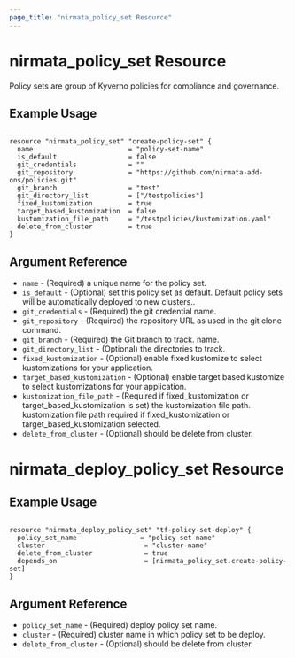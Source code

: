 ```yaml
---
page_title: "nirmata_policy_set Resource"
---
```


# nirmata_policy_set Resource

 Policy sets are group of Kyverno policies for compliance and governance.

## Example Usage

```hcl

resource "nirmata_policy_set" "create-policy-set" {
  name                        = "policy-set-name"
  is_default                  = false
  git_credentials             = ""
  git_repository              = "https://github.com/nirmata-add-ons/policies.git"
  git_branch                  = "test"
  git_directory_list          = ["/testpolicies"]
  fixed_kustomization         = true
  target_based_kustomization  = false
  kustomization_file_path     = "/testpolicies/kustomization.yaml"
  delete_from_cluster         = true
}

```

## Argument Reference

* `name` - (Required) a unique name for the policy set.
* `is_default` - (Optional) set this policy set as default. Default policy sets will be automatically deployed to new clusters..
* `git_credentials` - (Required) the git credential name.
* `git_repository` - (Required)  the repository URL as used in the git clone command.
* `git_branch` - (Required) the Git branch to track. name.
* `git_directory_list` - (Optional)  the directories to track.
* `fixed_kustomization` - (Optional)  enable fixed kustomize to select kustomizations for your application.
* `target_based_kustomization` - (Optional) enable target based kustomize to select kustomizations for your application.
* `kustomization_file_path` - (Required if fixed_kustomization or target_based_kustomization is set) the kustomization file path. kustomization file path required if fixed_kustomization or target_based_kustomization selected. 
* `delete_from_cluster` - (Optional) should be delete from cluster.


# nirmata_deploy_policy_set Resource

## Example Usage

```hcl

resource "nirmata_deploy_policy_set" "tf-policy-set-deploy" {
  policy_set_name                = "policy-set-name"
  cluster                         = "cluster-name"
  delete_from_cluster             = true
  depends_on                      = [nirmata_policy_set.create-policy-set]
}

```

## Argument Reference
* `policy_set_name` - (Required) deploy policy set name.
* `cluster` - (Required) cluster name in which policy set to be deploy.
* `delete_from_cluster` - (Optional) should be delete from cluster.
